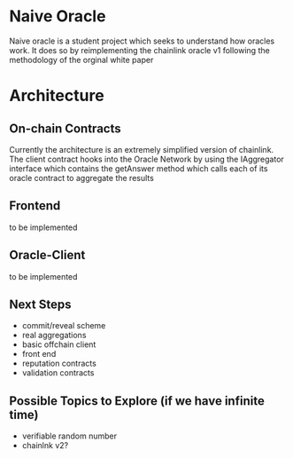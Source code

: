 # Naive Oracle

Naive oracle is a student project which seeks to understand how oracles work. It does so by reimplementing the chainlink oracle v1 following the methodology of the orginal white paper

# Architecture

## On-chain Contracts

Currently the architecture is an extremely simplified version of chainlink. The client contract
hooks into the Oracle Network by using the IAggregator interface which contains the getAnswer method which
calls each of its oracle contract to aggregate the results


## Frontend

to be implemented

## Oracle-Client

to be implemented


## Next Steps

- commit/reveal scheme
- real aggregations
- basic offchain client
- front end
- reputation contracts
- validation contracts

## Possible Topics to Explore (if we have infinite time)
- verifiable random number
- chainlnk v2?